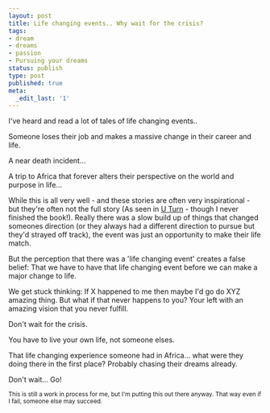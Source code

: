 ```yaml
---
layout: post
title: Life changing events.. Why wait for the crisis?
tags:
- dream
- dreams
- passion
- Pursuing your dreams
status: publish
type: post
published: true
meta:
  _edit_last: '1'
---
```

I've heard and read a lot of tales of life changing events..

Someone loses their job and makes a massive change in their career and life.

A near death incident...

A trip to Africa that forever alters their perspective on the world and purpose in life...

While this is all very well - and these stories are often very inspirational - but they're often not the full story (As seen in <a href="http://www.amazon.com/U-Turn-Morning-Realized-Living-Wrong/dp/1582345848">U Turn</a> - though I never finished the book!). Really there was a slow build up of things that changed someones direction (or they always had a different direction to pursue but they'd strayed off track), the event was just an opportunity to make their life match.

But the perception that there was a 'life changing event' creates a false belief:
That we have to have that life changing event before we can make a major change to life.

We get stuck thinking:
If X happened to me then maybe I'd go do XYZ amazing thing.
But what if that never happens to you?
Your left with an amazing vision that you never fulfill.

Don't wait for the crisis.

You have to live your own life, not someone elses.

That life changing experience someone had in Africa... what were they doing there in the first place? Probably chasing their dreams already.

Don't wait... Go!

<small>This is still a work in process for me, but I'm putting this out there anyway. That way even if I fail, someone else may succeed.</small>
